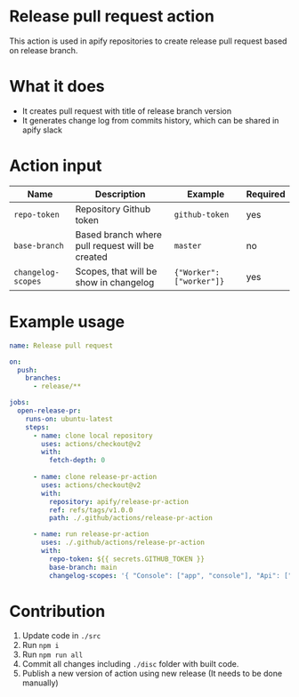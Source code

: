 # Release pull request action

This action is used in apify repositories to create release pull request based on release branch.

# What it does

* It creates pull request with title of release branch version
* It generates change log from commits history, which can be shared in apify slack

# Action input

| Name              | Description                                        | Example                 | Required |
| ------------------| -------------------------------------------------- | ------------------------| -------- |
| `repo-token`      | Repository Github token                            | `github-token`          |      yes |
| `base-branch`     | Based branch where pull request will be created    | `master`                |       no |
| `changelog-scopes`| Scopes, that will be show in changelog             | `{"Worker": ["worker"]}`|       yes |

# Example usage

```yaml
name: Release pull request

on:
  push:
    branches:
      - release/**

jobs:
  open-release-pr:
    runs-on: ubuntu-latest
    steps:
      - name: clone local repository
        uses: actions/checkout@v2
        with:
          fetch-depth: 0
          
      - name: clone release-pr-action
        uses: actions/checkout@v2
        with:
          repository: apify/release-pr-action
          ref: refs/tags/v1.0.0
          path: ./.github/actions/release-pr-action

      - name: run release-pr-action
        uses: ./.github/actions/release-pr-action
        with:
          repo-token: ${{ secrets.GITHUB_TOKEN }}
          base-branch: main
          changelog-scopes: '{ "Console": ["app", "console"], "Api": ["api"] }'
```

# Contribution

1. Update code in `./src`
2. Run `npm i`
3. Run `npm run all`
4. Commit all changes including `./disc` folder with built code.
5. Publish a new version of action using new release (It needs to be done manually)
